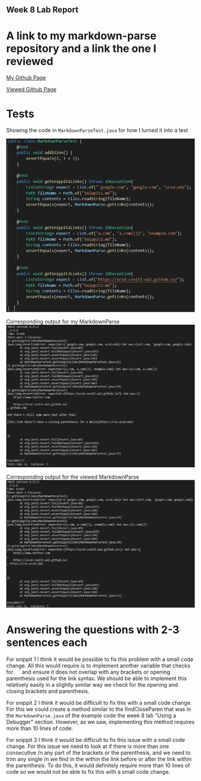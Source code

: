 ## Week 8 Lab Report

# A link to my markdown-parse repository and a link the one I reviewed
[My Github Page](https://github.com/mmizumoto1213/markdown-parse)

[Viewed Github Page](https://github.com/christopherthomason/markdown-parse)

# Tests

Showing the code in `MarkdownParseTest.java` for how I turned it into a test

![My JUnit Tests](My3Tests.PNG)

Corresponding output for my MarkdownParse
![My MarkdownParse Tests](3TestsFailingMyMDParse.PNG)

Corresponding output for the viewed MarkdownParse
![Viewed MarkdownParse Tests](3TestsFailingViewedMDParse.PNG)

# Answering the questions with 2-3 sentences each

For snippit 1 I think it would be possible to fix this problem with a small code change.
All this would require is to implement another variable that checks for ` ` ` and ensure
it does not overlap with any brackets or opening parenthesis used for the link syntax. 
We should be able to implement this relatively easily in a slightly similar way we check
for the opening and closing brackets and parenthesis.

For snippit 2 I think it would be difficult to fix this with a small code change. For this we
could create a method similar to the findCloseParen that was in the `MarkdownParse.java` of
the example code the week 8 lab "Using a Debugger" section. However, as we saw, implementing this 
method requires more than 10 lines of code.

For snippit 3 I think it would be difficult to fix this issue with a small code change. For 
this issue we need to look at if there is more than one consecutive /n any part of the brackets or
the parenthesis, and we need to trim any single /n we find in the within the link before or after the
link within the parenthesis. To do this, it would definitely require more than 10 lines of code so
we would not be able to fix this with a small code change.
